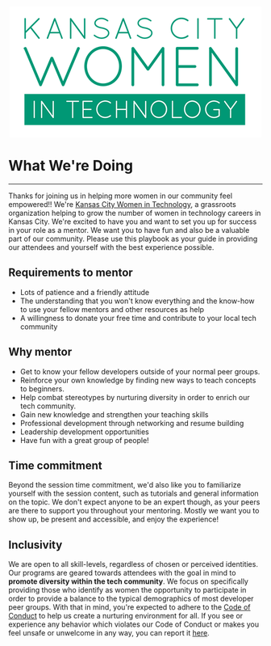 <p align="center">
    <img align="middle" src="assets/logo-kcwit.png" alt="KC Women in Tech" />
</p>

# What We're Doing

---
Thanks for joining us in helping more women in our community feel empowered!! We're [Kansas City Women in Technology](http://kcwomenintech.org), a grassroots organization helping to grow the number of women in technology careers in Kansas City. We're excited to have you and want to set you up for success in your role as a mentor. We want you to have fun and also be a valuable part of our community. Please use this playbook as your guide in providing our attendees and yourself with the best experience possible.

## Requirements to mentor
* Lots of patience and a friendly attitude
* The understanding that you won't know everything and the know-how to use your fellow mentors and other resources as help
* A willingness to donate your free time and contribute to your local tech community  

## Why mentor
* Get to know your fellow developers outside of your normal peer groups.
* Reinforce your own knowledge by finding new ways to teach concepts to beginners.
* Help combat stereotypes by nurturing diversity in order to enrich our tech community.
* Gain new knowledge and strengthen your teaching skills
* Professional development through networking and resume building
* Leadership development opportunities
* Have fun with a great group of people!  

## Time commitment
Beyond the session time commitment, we'd also like you to familiarize yourself with the session content, such as tutorials and general information on the topic. We don't expect anyone to be an expert though, as your peers are there to support you throughout your mentoring. Mostly we want you to show up, be present and accessible, and enjoy the experience!  


## Inclusivity
We are open to all skill-levels, regardless of chosen or perceived identities. Our programs are geared towards attendees with the goal in mind to **promote diversity within the tech community**. We focus on specifically providing those who identify as women the opportunity to participate in order to provide a balance to the typical demographics of most developer peer groups. With that in mind, you're expected to adhere to the [Code of Conduct](http://kansascitywomenintechnology.github.io/CodeOfConduct/) to help us create a nurturing environment for all. If you see or experience any behavior which violates our Code of Conduct or makes you feel unsafe or unwelcome in any way, you can report it [here](http://kansascitywomenintechnology.github.io/CodeOfConduct/#reporting).



